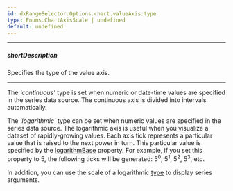 ```yaml
---
id: dxRangeSelector.Options.chart.valueAxis.type
type: Enums.ChartAxisScale | undefined
default: undefined
---
```

---
##### shortDescription
Specifies the type of the value axis.

---
The *'continuous'* type is set when numeric or date-time values are specified in the series data source. The continuous axis is divided into intervals automatically.

The *'logarithmic'* type can be set when numeric values are specified in the series data source. The logarithmic axis is useful when you visualize a dataset of rapidly-growing values. Each axis tick represents a particular value that is raised to the next power in turn. This particular value is specified by the [logarithmBase](/api-reference/10%20UI%20Components/dxRangeSelector/1%20Configuration/chart/valueAxis/logarithmBase.md '/Documentation/ApiReference/UI_Components/dxRangeSelector/Configuration/chart/valueAxis/#logarithmBase') property. For example, if you set this property to 5, the following ticks will be generated: 5<sup>0</sup>, 5<sup>1</sup>, 5<sup>2</sup>, 5<sup>3</sup>, etc.

In addition, you can use the scale of a logarithmic [type](/api-reference/10%20UI%20Components/dxRangeSelector/1%20Configuration/scale/type.md '/Documentation/ApiReference/UI_Components/dxRangeSelector/Configuration/scale/#type') to display series arguments.

